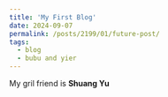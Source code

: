 ```yaml
---
title: 'My First Blog'
date: 2024-09-07
permalink: /posts/2199/01/future-post/
tags:
  - blog
  - bubu and yier
---
```


My gril friend is **Shuang Yu**
